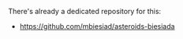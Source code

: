 There's already a dedicated repository for this:

- https://github.com/mbiesiad/asteroids-biesiada 

